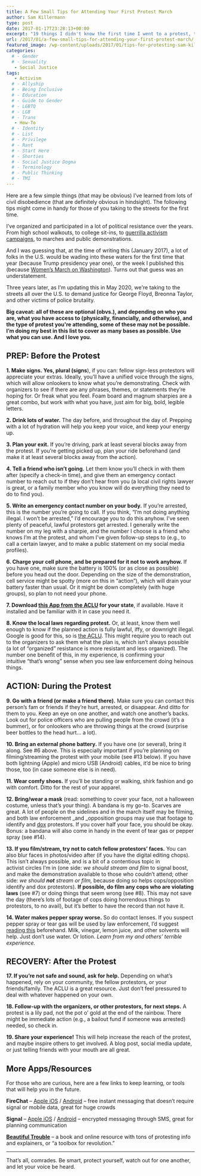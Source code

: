 ```yaml
---
title: A Few Small Tips for Attending Your First Protest March
author: Sam Killermann
type: post
date: 2017-01-17T23:28:13+00:00
excerpt: "19 things I didn't know the first time I went to a protest, that I'm happy I know now."
url: /2017/01/a-few-small-tips-for-attending-your-first-protest-march/
featured_image: /wp-content/uploads/2017/01/tips-for-protesting-sam-killermann-its-pronounced-metrosexual.jpg
categories: 
  # - Gender
  # - Sexuality
   - Social Justice
tags:
   - Activism
  # - Allyship
  # - Being Inclusive
  # - Education
  # - Guide to Gender
  # - LGBTQ
  # - LGB
  # - Trans
   - How-To
  # - Identity
  # - List
  # - Privilege
  # - Rant
  # - Start Here
  # - Shorties
  # - Social Justice Dogma
  # - Terminology
  # - Public Thinking
  # - TMI
---
```


Here are a few simple things (that may be obvious) I&#8217;ve learned from lots of civil disobedience (that are definitely obvious in hindsight). The following tips might come in handy for those of you taking to the streets for the first time.

I&#8217;ve organized and participated in a lot of political resistance over the years. From high school walkouts, to college sit-ins, to [guerrilla activism campaigns][1], to marches and public demonstrations. 

And I was guessing that, at the time of writing this (January 2017), a lot of folks in the U.S. would be wading into these waters for the first time that year (because Trump presidency year one), or the week I published this (because [Women&#8217;s March on Washington][2]). Turns out that guess was an understatement. 

Three years later, as I'm updating this in May 2020, we're taking to the streets all over the U.S. to demand justice for George Floyd, Breonna Taylor, and other victims of police brutality.

**Big caveat: all of these are optional (obvs.), and depending on who you are, what you have access to (physically, financially, and otherwise), and the type of protest you're attending, some of these may not be possible. I&#8217;m doing my best in this list to cover as many bases as possible. Use what you can use. And I love you.**

## PREP: Before the Protest

**1. Make signs. **Yes, plural (sign**s**), if you can: fellow sign-less protestors will appreciate your extras. Ideally, you&#8217;ll have a unified voice through the signs, which will allow onlookers to know what you&#8217;re demonstrating. Check with organizers to see if there are any phrases, themes, or statements they&#8217;re hoping for. Or freak what you feel. Foam board and magnum sharpies are a great combo, but work with what you have, just aim for big, bold, legible letters.

**2. Drink lots of water.** The day before, and throughout the day of. Prepping with a lot of hydration will help you keep your voice, and keep your energy up.

**3. Plan your exit.** If you&#8217;re driving, park at least several blocks away from the protest. If you&#8217;re getting picked up, plan your ride beforehand (and make it at least several blocks away from the action).

**4. Tell a friend who isn&#8217;t going.** Let them know you&#8217;ll check in with them after (specify a check-in time), and give them an emergency contact number to reach out to if they don&#8217;t hear from you (a local civil rights lawyer is great, or a family member who you know will do everything they need to do to find you).

**5. Write an emergency contact number on your body.** If you&#8217;re arrested, this is the number you&#8217;re going to call. If you think, &#8220;I&#8217;m not doing anything illegal. I won&#8217;t be arrested,&#8221; I&#8217;d encourage you to do this anyhow. I&#8217;ve seen plenty of peaceful, lawful protestors get arrested. I generally write the number on my leg with a sharpie, and the number I choose is a friend who knows I&#8217;m at the protest, and whom I&#8217;ve given follow-up steps to (e.g., to call a certain lawyer, and to make a public statement on my social media profiles).

**6. Charge your cell phone, and be prepared for it not to work anyhow.** If you have one, make sure the battery is 100% (or as close as possible) before you head out the door. Depending on the size of the demonstration, cell service might be spotty (more on this in &#8220;action&#8221;), which will drain your battery faster than usual. Or it might be down completely (with huge groups), so plan to not need your phone.

**7. Download [this App from the ACLU][3] for your state**, if available. Have it installed and be familiar with it in case you need it.

**8. Know the local laws regarding protest.** Or, at least, know them well enough to know if the planned action is fully lawful, iffy, or downright illegal. Google is good for this, so is [the ACLU][4]. This might require you to reach out to the organizers to ask them what the plan is, which isn&#8217;t always possible (a lot of &#8220;organized&#8221; resistance is more resistant and less organized). The number one benefit of this, in my experience, is confirming your intuitive &#8220;that&#8217;s wrong&#8221; sense when you see law enforcement doing heinous things.

## ACTION: During the Protest

**9. Go with a friend (or make a friend there).** Make sure you can contact this person&#8217;s fam or friends if they&#8217;re hurt, arrested, or disappear. And ditto for them to you. Keep an eye on one another, and watch one another&#8217;s backs. Look out for police officers who are pulling people from the crowd (it&#8217;s a bummer), or for onlookers who are throwing things at the crowd (surprise beer bottles to the head hurt&#8230; a lot).

**10. Bring an external phone battery.** If you have one (or several), bring it along. See #6 above. This is especially important if you&#8217;re planning on filming/streaming the protest with your mobile (see #13 below). If you have both lightning (Apple) and micro USB (Android) cables, it&#8217;d be nice to bring those, too (in case someone else is in need).

**11. Wear comfy shoes.** If you&#8217;ll be standing or walking, shirk fashion and go with comfort. Ditto for the rest of your apparel.

**12. Bring/wear a mask** (read: something to cover your face, not a halloween costume, unless that&#8217;s your thing). A bandana is my go-to. Scarves are great. A lot of people on the sidelines and in the march itself may be filming, and both law enforcement _and _opposition groups may use that footage to identify and [dox][5] protestors. If you cover half your face, you should be okay. Bonus: a bandana will also come in handy in the event of tear gas or pepper spray (see #14).

**13. If you film/stream, try not to catch fellow protestors&#8217; faces.** You can also blur faces in photos/video after (if you have the digital editing chops). This isn&#8217;t always possible, and is a bit of a contentious topic in activist circles I&#8217;m in (one side: _we should stream and film_ to signal boost, and make the demonstration available to those who couldn&#8217;t attend; other side: _we should **not** stream or film,_ because doing so helps cops/opposition identify and dox protestors). **If possible, do film any cops who are violating laws** (see #7) or doing things that seem wrong (see #8). This may not save the day (there&#8217;s lots of footage of cops doing horrendous things to protestors, to no avail), but it&#8217;s better to have the record than not have it.

**14. Water makes pepper spray worse.** So do contact lenses. If you suspect pepper spray or tear gas will be used by law enforcement, I&#8217;d suggest [reading this][6] beforehand. Milk, vinegar, lemon juice, and other solvents will help. Just don&#8217;t use water. Or lotion. _Learn from my and others&#8217; terrible experience._

## RECOVERY: After the Protest

**17. If you&#8217;re not safe and sound, ask for help.** Depending on what&#8217;s happened, rely on your community, the fellow protestors, or your friends/family. The ACLU is a great resource. Just don&#8217;t feel pressured to deal with whatever happened on your own.

**18. Follow-up with the organizers, or other protestors, for next steps.** A protest is a lily pad, not the pot o&#8217; gold at the end of the rainbow. There might be immediate action (e.g., a bailout fund if someone was arrested) needed, so check in.

**19. Share your experience!** This will help increase the reach of the protest, and maybe inspire others to get involved. A blog post, social media update, or just telling friends with your mouth are all great.

## More Apps/Resources

For those who are curious, here are a few links to keep learning, or tools that will help you in the future.

**FireChat** &#8211; [Apple iOS][7] / [Android][8] &#8211; free instant messaging that doesn&#8217;t require signal or mobile data, great for huge crowds

**Signal** &#8211; [Apple iOS][9] / [Android][10] &#8211; encrypted messaging through SMS, great for planning communication

**[Beautiful Trouble][11]** &#8211; a book and online resource with tons of protesting info and explainers, or &#8220;a toolbox for revolution.&#8221;

* * *

That&#8217;s all, comrades. Be smart, protect yourself, watch out for one another, and let your voice be heard.

 [1]: /2014/04/printable-gender-neutral-bathroom-sign-guerilla-project/
 [2]: https://www.womensmarch.com/
 [3]: https://www.aclu.org/feature/aclu-apps-record-police-conduct
 [4]: https://www.aclu.org/know-your-rights/what-do-if-your-rights-are-violated-demonstration-or-protest
 [5]: https://www.google.com/search?q=what+is+doxxing&rlz=1C5CHFA_enUS690US690&oq=what+is+doxxing&aqs=chrome..69i57j69i60j69i65j69i59l2j69i60.1292j0j7&sourceid=chrome&ie=UTF-8
 [6]: http://www.crookedbough.com/?p=2370
 [7]: https://itunes.apple.com/us/app/firechat/id719829352?mt=8
 [8]: https://play.google.com/store/apps/details?id=com.opengarden.firechat&hl=en
 [9]: https://itunes.apple.com/us/app/signal-private-messenger/id874139669?mt=8
 [10]: https://play.google.com/store/apps/details?id=org.thoughtcrime.securesms&hl=en
 [11]: http://beautifultrouble.org/